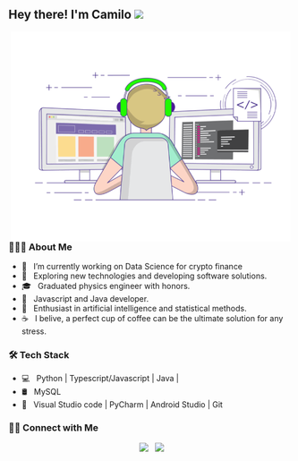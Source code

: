 
<h2> Hey there! I'm Camilo <img src="https://github.com/souvikguria98/souvikguria98/blob/master/Hi.gif" width="25"></h2>
<img align="right" alt="GIF" src="https://raw.githubusercontent.com/devSouvik/devSouvik/master/gif3.gif" width="500"/>

<h3> 👨🏻‍💻 About Me </h3>

- 🔭 &nbsp; I’m currently working on Data Science for crypto finance
- 🤔 &nbsp; Exploring new technologies and developing software solutions.
- 🎓 &nbsp; Graduated physics engineer with honors.
- 💼 &nbsp; Javascript and Java developer.
- 🌱 &nbsp; Enthusiast in artificial intelligence and statistical methods.
- ☕ &nbsp; I belive, a perfect cup of coffee can be the ultimate solution for any stress. 

<h3>🛠 Tech Stack</h3>

- 💻 &nbsp; Python | Typescript/Javascript | Java |   
- 🛢 &nbsp; MySQL
- 🔧 &nbsp; Visual Studio code | PyCharm | Android Studio | Git


<h3> 🤝🏻 Connect with Me </h3>

<p align="center">
&nbsp; <a href="www.linkedin.com/in/camilo-monsalve-197b65223" target="_blank" rel="noopener noreferrer"><img src="https://img.icons8.com/plasticine/100/000000/linkedin.png" width="50" /></a>
&nbsp; <a href="cmonsalvem@unal.edu.co" target="_blank" rel="noopener noreferrer"><img src="https://img.icons8.com/plasticine/100/000000/gmail.png"  width="50" /></a>
</p>

